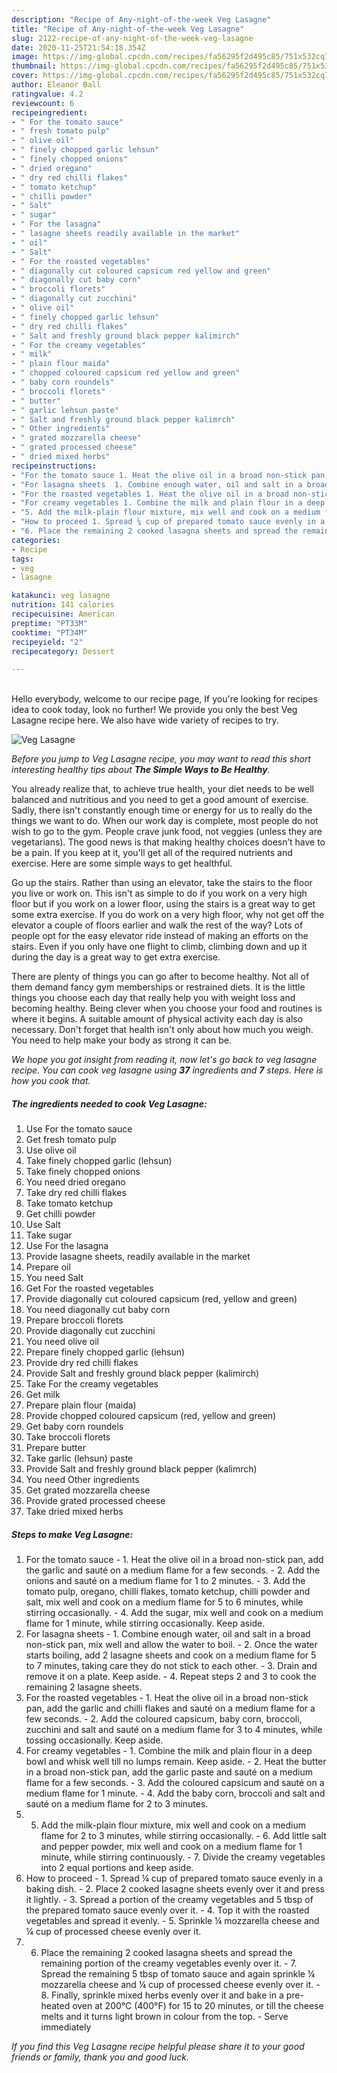 ```yaml
---
description: "Recipe of Any-night-of-the-week Veg Lasagne"
title: "Recipe of Any-night-of-the-week Veg Lasagne"
slug: 2122-recipe-of-any-night-of-the-week-veg-lasagne
date: 2020-11-25T21:54:18.354Z
image: https://img-global.cpcdn.com/recipes/fa56295f2d495c85/751x532cq70/veg-lasagne-recipe-main-photo.jpg
thumbnail: https://img-global.cpcdn.com/recipes/fa56295f2d495c85/751x532cq70/veg-lasagne-recipe-main-photo.jpg
cover: https://img-global.cpcdn.com/recipes/fa56295f2d495c85/751x532cq70/veg-lasagne-recipe-main-photo.jpg
author: Eleanor Ball
ratingvalue: 4.2
reviewcount: 6
recipeingredient:
- " For the tomato sauce"
- " fresh tomato pulp"
- " olive oil"
- " finely chopped garlic lehsun"
- " finely chopped onions"
- " dried oregano"
- " dry red chilli flakes"
- " tomato ketchup"
- " chilli powder"
- " Salt"
- " sugar"
- " For the lasagna"
- " lasagne sheets readily available in the market"
- " oil"
- " Salt"
- " For the roasted vegetables"
- " diagonally cut coloured capsicum red yellow and green"
- " diagonally cut baby corn"
- " broccoli florets"
- " diagonally cut zucchini"
- " olive oil"
- " finely chopped garlic lehsun"
- " dry red chilli flakes"
- " Salt and freshly ground black pepper kalimirch"
- " For the creamy vegetables"
- " milk"
- " plain flour maida"
- " chopped coloured capsicum red yellow and green"
- " baby corn roundels"
- " broccoli florets"
- " butter"
- " garlic lehsun paste"
- " Salt and freshly ground black pepper kalimrch"
- " Other ingredients"
- " grated mozzarella cheese"
- " grated processed cheese"
- " dried mixed herbs"
recipeinstructions:
- "For the tomato sauce 1. Heat the olive oil in a broad non-stick pan, add the garlic and sauté on a medium flame for a few seconds. 2. Add the onions and sauté on a medium flame for 1 to 2 minutes. 3. Add the tomato pulp, oregano, chilli flakes, tomato ketchup, chilli powder and salt, mix well and cook on a medium flame for 5 to 6 minutes, while stirring occasionally. 4. Add the sugar, mix well and cook on a medium flame for 1 minute, while stirring occasionally. Keep aside."
- "For lasagna sheets  1. Combine enough water, oil and salt in a broad non-stick pan, mix well and allow the water to boil.  2. Once the water starts boiling, add 2 lasagne sheets and cook on a medium flame for 5 to 7 minutes, taking care they do not stick to each other.  3. Drain and remove it on a plate. Keep aside. 4. Repeat steps 2 and 3 to cook the remaining 2 lasagne sheets."
- "For the roasted vegetables 1. Heat the olive oil in a broad non-stick pan, add the garlic and chilli flakes and sauté on a medium flame for a few seconds.  2. Add the coloured capsicum, baby corn, broccoli, zucchini and salt and sauté on a medium flame for 3 to 4 minutes, while tossing occasionally. Keep aside."
- "For creamy vegetables 1. Combine the milk and plain flour in a deep bowl and whisk well till no lumps remain. Keep aside.  2. Heat the butter in a broad non-stick pan, add the garlic paste and sauté on a medium flame for a few seconds.  3. Add the coloured capsicum and sauté on a medium flame for 1 minute.  4. Add the baby corn, broccoli and salt and sauté on a medium flame for 2 to 3 minutes."
- "5. Add the milk-plain flour mixture, mix well and cook on a medium flame for 2 to 3 minutes, while stirring occasionally.  6. Add little salt and pepper powder, mix well and cook on a medium flame for 1 minute, while stirring continuously. 7. Divide the creamy vegetables into 2 equal portions and keep aside."
- "How to proceed 1. Spread ¼ cup of prepared tomato sauce evenly in a baking dish.  2. Place 2 cooked lasagne sheets evenly over it and press it lightly.  3. Spread a portion of the creamy vegetables and 5 tbsp of the prepared tomato sauce evenly over it. 4. Top it with the roasted vegetables and spread it evenly.  5. Sprinkle ¼ mozzarella cheese and ¼ cup of processed cheese evenly over it."
- "6. Place the remaining 2 cooked lasagna sheets and spread the remaining portion of the creamy vegetables evenly over it. 7. Spread the remaining 5 tbsp of tomato sauce and again sprinkle ¼ mozzarella cheese and ¼ cup of processed cheese evenly over it.  8. Finally, sprinkle mixed herbs evenly over it and bake in a pre-heated oven at 200°C (400°F) for 15 to 20 minutes, or till the cheese melts and it turns light brown in colour from the top.  Serve immediately"
categories:
- Recipe
tags:
- veg
- lasagne

katakunci: veg lasagne 
nutrition: 141 calories
recipecuisine: American
preptime: "PT33M"
cooktime: "PT34M"
recipeyield: "2"
recipecategory: Dessert

---
```

<br>
Hello everybody, welcome to our recipe page, If you're looking for recipes idea to cook today, look no further! We provide you only the best Veg Lasagne recipe here. We also have wide variety of recipes to try.
<br>


![Veg Lasagne](https://img-global.cpcdn.com/recipes/fa56295f2d495c85/751x532cq70/veg-lasagne-recipe-main-photo.jpg)

<i>Before you jump to Veg Lasagne recipe, you may want to read this short interesting healthy tips about <strong>The Simple Ways to Be Healthy</strong>.</i>

You already realize that, to achieve true health, your diet needs to be well balanced and nutritious and you need to get a good amount of exercise. Sadly, there isn't constantly enough time or energy for us to really do the things we want to do. When our work day is complete, most people do not wish to go to the gym. People crave junk food, not veggies (unless they are vegetarians). The good news is that making healthy choices doesn’t have to be a pain. If you keep at it, you'll get all of the required nutrients and exercise. Here are some simple ways to get healthful.

Go up the stairs. Rather than using an elevator, take the stairs to the floor you live or work on. This isn't as simple to do if you work on a very high floor but if you work on a lower floor, using the stairs is a great way to get some extra exercise. If you do work on a very high floor, why not get off the elevator a couple of floors earlier and walk the rest of the way? Lots of people opt for the easy elevator ride instead of making an efforts on the stairs. Even if you only have one flight to climb, climbing down and up it during the day is a great way to get extra exercise. 

There are plenty of things you can go after to become healthy. Not all of them demand fancy gym memberships or restrained diets. It is the little things you choose each day that really help you with weight loss and becoming healthy. Being clever when you choose your food and routines is where it begins. A suitable amount of physical activity each day is also necessary. Don't forget that health isn't only about how much you weigh. You need to help make your body as strong it can be. 


<i>We hope you got insight from reading it, now let's go back to veg lasagne recipe. You can cook veg lasagne using <strong>37</strong> ingredients and <strong>7</strong> steps. Here is how you cook that.
</i>

##### The ingredients needed to cook Veg Lasagne:

1. Use  For the tomato sauce
1. Get  fresh tomato pulp
1. Use  olive oil
1. Take  finely chopped garlic (lehsun)
1. Take  finely chopped onions
1. You need  dried oregano
1. Take  dry red chilli flakes
1. Take  tomato ketchup
1. Get  chilli powder
1. Use  Salt
1. Take  sugar
1. Use  For the lasagna
1. Provide  lasagne sheets, readily available in the market
1. Prepare  oil
1. You need  Salt
1. Get  For the roasted vegetables
1. Provide  diagonally cut coloured capsicum (red, yellow and green)
1. You need  diagonally cut baby corn
1. Prepare  broccoli florets
1. Provide  diagonally cut zucchini
1. You need  olive oil
1. Prepare  finely chopped garlic (lehsun)
1. Provide  dry red chilli flakes
1. Provide  Salt and freshly ground black pepper (kalimirch)
1. Take  For the creamy vegetables
1. Get  milk
1. Prepare  plain flour (maida)
1. Provide  chopped coloured capsicum (red, yellow and green)
1. Get  baby corn roundels
1. Take  broccoli florets
1. Prepare  butter
1. Take  garlic (lehsun) paste
1. Provide  Salt and freshly ground black pepper (kalimrch)
1. You need  Other ingredients
1. Get  grated mozzarella cheese
1. Provide  grated processed cheese
1. Take  dried mixed herbs


##### Steps to make Veg Lasagne:

1. For the tomato sauce - 1. Heat the olive oil in a broad non-stick pan, add the garlic and sauté on a medium flame for a few seconds. - 2. Add the onions and sauté on a medium flame for 1 to 2 minutes. - 3. Add the tomato pulp, oregano, chilli flakes, tomato ketchup, chilli powder and salt, mix well and cook on a medium flame for 5 to 6 minutes, while stirring occasionally. - 4. Add the sugar, mix well and cook on a medium flame for 1 minute, while stirring occasionally. Keep aside.
1. For lasagna sheets  - 1. Combine enough water, oil and salt in a broad non-stick pan, mix well and allow the water to boil.  - 2. Once the water starts boiling, add 2 lasagne sheets and cook on a medium flame for 5 to 7 minutes, taking care they do not stick to each other.  - 3. Drain and remove it on a plate. Keep aside. - 4. Repeat steps 2 and 3 to cook the remaining 2 lasagne sheets.
1. For the roasted vegetables - 1. Heat the olive oil in a broad non-stick pan, add the garlic and chilli flakes and sauté on a medium flame for a few seconds.  - 2. Add the coloured capsicum, baby corn, broccoli, zucchini and salt and sauté on a medium flame for 3 to 4 minutes, while tossing occasionally. Keep aside.
1. For creamy vegetables - 1. Combine the milk and plain flour in a deep bowl and whisk well till no lumps remain. Keep aside.  - 2. Heat the butter in a broad non-stick pan, add the garlic paste and sauté on a medium flame for a few seconds.  - 3. Add the coloured capsicum and sauté on a medium flame for 1 minute.  - 4. Add the baby corn, broccoli and salt and sauté on a medium flame for 2 to 3 minutes.
1. 5. Add the milk-plain flour mixture, mix well and cook on a medium flame for 2 to 3 minutes, while stirring occasionally.  - 6. Add little salt and pepper powder, mix well and cook on a medium flame for 1 minute, while stirring continuously. - 7. Divide the creamy vegetables into 2 equal portions and keep aside.
1. How to proceed - 1. Spread ¼ cup of prepared tomato sauce evenly in a baking dish.  - 2. Place 2 cooked lasagne sheets evenly over it and press it lightly.  - 3. Spread a portion of the creamy vegetables and 5 tbsp of the prepared tomato sauce evenly over it. - 4. Top it with the roasted vegetables and spread it evenly.  - 5. Sprinkle ¼ mozzarella cheese and ¼ cup of processed cheese evenly over it.
1. 6. Place the remaining 2 cooked lasagna sheets and spread the remaining portion of the creamy vegetables evenly over it. - 7. Spread the remaining 5 tbsp of tomato sauce and again sprinkle ¼ mozzarella cheese and ¼ cup of processed cheese evenly over it.  - 8. Finally, sprinkle mixed herbs evenly over it and bake in a pre-heated oven at 200°C (400°F) for 15 to 20 minutes, or till the cheese melts and it turns light brown in colour from the top.  - Serve immediately


<i>If you find this Veg Lasagne recipe helpful please share it to your good friends or family, thank you and good luck.</i>
